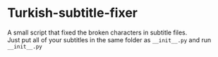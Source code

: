 # Turkish-subtitle-fixer
A small script that fixed the broken characters in subtitle files.  
Just put all of your subtitles in the same folder as `__init__.py` and run `__init__.py`
